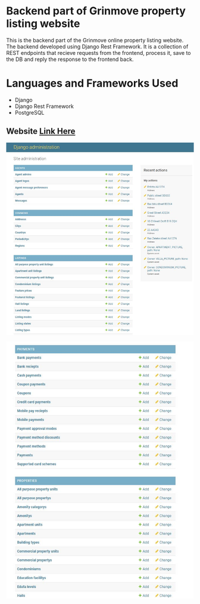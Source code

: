 # Backend part of Grinmove property listing website

This is the backend part of the Grinmove online property listing website. The backend developed using Django Rest Framework. It is a collection of REST endpoints that recieve requests from the frontend, process it, save to the DB and reply the response to the frontend back.

# Languages and Frameworks Used

- Django
- Django Rest Framework
- PostgreSQL

## Website [Link Here](https://grinmovefrontend.web.app/)

![Landing](imgs/admin1.JPG)

![Landing](imgs/admin2.JPG)

